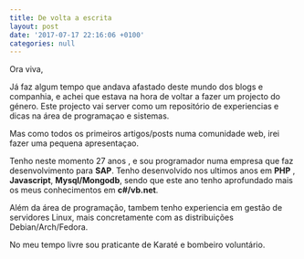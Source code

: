 ```yaml
---
title: De volta a escrita
layout: post
date: '2017-07-17 22:16:06 +0100'
categories: null
---
```


Ora viva,

Já faz algum tempo que andava afastado deste mundo dos blogs e companhia, e achei
que estava na hora de voltar a fazer um projecto do género.
Este projecto vai server como um repositório de experiencias e dicas na área de programaçao e sistemas.

Mas como todos os primeiros artigos/posts numa comunidade web, irei fazer uma pequena apresentaçao.

Tenho neste momento 27 anos , e sou programador numa empresa que faz desenvolvimento para **SAP**.
Tenho desenvolvido nos ultimos anos em **PHP** , **Javascript**, **Mysql/Mongodb**, sendo que este ano
tenho aprofundado mais os meus conhecimentos em **c#/vb.net**.

Além da área de programação, tambem tenho experiencia em gestão de servidores Linux,
mais concretamente com as distribuições Debian/Arch/Fedora.

No meu tempo livre sou praticante de Karaté e bombeiro voluntário.